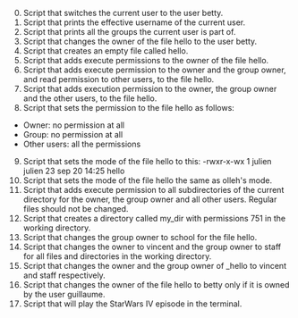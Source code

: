 0. Script that switches the current user to the user betty.
1. Script that prints the effective username of the current user.
2. Script that prints all the groups the current user is part of.
3. Script that changes the owner of the file hello to the user betty.
4. Script that creates an empty file called hello.
5. Script that adds execute permissions to the owner of the file hello.
6. Script that adds execute permission to the owner and the group owner, and read permission to other users, to the file hello.
7. Script that adds execution permission to the owner, the group owner and the other users, to the file hello.
8. Script that sets the permission to the file hello as follows:
* Owner: no permission at all
* Group: no permission at all
* Other users: all the permissions
9. Script that sets the mode of the file hello to this:
-rwxr-x-wx 1 julien julien 23 sep 20 14:25 hello
10. Script that sets the mode of the file hello the same as olleh's mode.
11. Script that adds execute permission to all subdirectories of the current directory for the owner, the group owner and all other users. Regular files should not be changed.
12. Script that creates a directory called my_dir with permissions 751 in the working directory.
13. Script that changes the group owner to school for the file hello.
14. Script that changes the owner to vincent and the group owner to staff for all files and directories in the working directory.
15. Script that changes the owner and the group owner of _hello to vincent and staff respectively.
16. Script that changes the owner of the file hello to betty only if it is owned by the user guillaume.
17. Script that will play the StarWars IV episode in the terminal.
